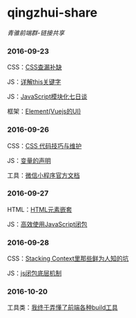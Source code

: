 # qingzhui-share
*青骓前端群-链接共享*

### 2016-09-23

CSS：[CSS查漏补缺](https://segmentfault.com/a/1190000006242814)

JS：[详解this关键字](http://www.cnblogs.com/Wayou/p/all-this.html#home)

JS：[JavaScript模块化七日谈](http://huangxuan.me/js-module-7day/#/)

框架：[Element(Vuejs的UI)](http://element.eleme.io/#/)

### 2016-09-26

CSS：[CSS 代码技巧与维护](http://www.zcfy.cc/article/css-coding-techniques-x2605-mozilla-hacks-8211-the-web-developer-blog-1244.html)

JS：[变量的声明](http://www.zcfy.cc/article/quick-tip-how-to-declare-variables-in-javascript-1278.html)

工具：[微信小程序官方文档](https://mp.weixin.qq.com/debug/wxadoc/dev/)


### 2016-09-27

HTML：[HTML元素嵌套](http://www.smallni.com/element-nesting)

JS：[高效使用JavaScript闭包](http://www.ibm.com/developerworks/cn/web/wa-use-javascript-closures-efficiently/index.html)

### 2016-09-28

CSS：[Stacking Context里那些鲜为人知的坑](http://www.w3ctech.com/topic/1065)

JS：[js闭包底层机制](http://blog.leapoahead.com/2015/09/15/js-closure/)

### 2016-10-20

工具类：[我终于弄懂了前端各种build工具](https://www.sdk.cn/news/5412)
